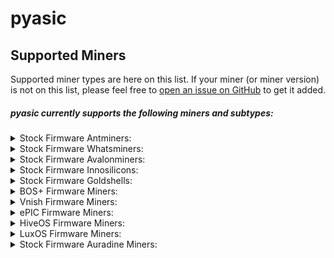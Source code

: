 # pyasic
## Supported Miners

Supported miner types are here on this list.  If your miner (or miner version) is not on this list, please feel free to [open an issue on GitHub](https://github.com/UpstreamData/pyasic/issues) to get it added.

##### pyasic currently supports the following miners and subtypes:
<style>
details {
    margin:0px;
    padding-top:0px;
    padding-bottom:0px;
}
</style>

<details>
<summary>Stock Firmware Antminers:</summary>
    <ul>
        <details>
            <summary>X3 Series:</summary>
                <ul>
                    <li><a href="../antminer/X3#d3">D3</a></li>
                    <li><a href="../antminer/X3#hs3">HS3</a></li>
                    <li><a href="../antminer/X3#l3_1">L3+</a></li>
                </ul>
        </details>
        <details>
            <summary>X5 Series:</summary>
                <ul>
                    <li><a href="../antminer/X5#dr5">DR5</a></li>
                </ul>
        </details>
        <details>
            <summary>X7 Series:</summary>
                <ul>
                    <li><a href="../antminer/X7#l7">L7</a></li>
                </ul>
        </details>
        <details>
            <summary>X9 Series:</summary>
                <ul>
                    <li><a href="../antminer/X9#e9pro">E9Pro</a></li>
                    <li><a href="../antminer/X9#s9">S9</a></li>
                    <li><a href="../antminer/X9#s9i">S9i</a></li>
                    <li><a href="../antminer/X9#s9j">S9j</a></li>
                    <li><a href="../antminer/X9#t9">T9</a></li>
                </ul>
        </details>
        <details>
            <summary>X15 Series:</summary>
                <ul>
                    <li><a href="../antminer/X15#z15">Z15</a></li>
                </ul>
        </details>
        <details>
            <summary>X17 Series:</summary>
                <ul>
                    <li><a href="../antminer/X17#s17">S17</a></li>
                    <li><a href="../antminer/X17#s17_1">S17+</a></li>
                    <li><a href="../antminer/X17#s17-pro">S17 Pro</a></li>
                    <li><a href="../antminer/X17#s17e">S17e</a></li>
                    <li><a href="../antminer/X17#t17">T17</a></li>
                    <li><a href="../antminer/X17#t17_1">T17+</a></li>
                    <li><a href="../antminer/X17#t17e">T17e</a></li>
                </ul>
        </details>
        <details>
            <summary>X19 Series:</summary>
                <ul>
                    <li><a href="../antminer/X19#s19">S19</a></li>
                    <li><a href="../antminer/X19#s19l">S19L</a></li>
                    <li><a href="../antminer/X19#s19-pro">S19 Pro</a></li>
                    <li><a href="../antminer/X19#s19j">S19j</a></li>
                    <li><a href="../antminer/X19#s19i">S19i</a></li>
                    <li><a href="../antminer/X19#s19_1">S19+</a></li>
                    <li><a href="../antminer/X19#s19j-no-pic">S19j No PIC</a></li>
                    <li><a href="../antminer/X19#s19-pro_1">S19 Pro+</a></li>
                    <li><a href="../antminer/X19#s19j-pro">S19j Pro</a></li>
                    <li><a href="../antminer/X19#s19-xp">S19 XP</a></li>
                    <li><a href="../antminer/X19#s19a">S19a</a></li>
                    <li><a href="../antminer/X19#s19a-pro">S19a Pro</a></li>
                    <li><a href="../antminer/X19#s19-hydro">S19 Hydro</a></li>
                    <li><a href="../antminer/X19#s19-pro-hydro">S19 Pro Hydro</a></li>
                    <li><a href="../antminer/X19#s19-pro_1-hydro">S19 Pro+ Hydro</a></li>
                    <li><a href="../antminer/X19#t19">T19</a></li>
                </ul>
        </details>
    </ul>
</details>
<details>
<summary>Stock Firmware Whatsminers:</summary>
    <ul>
        <details>
            <summary>M2X Series:</summary>
                <ul>
                    <li><a href="../whatsminer/M2X#m20-v10">M20 V10</a></li>
                    <li><a href="../whatsminer/M2X#m20s-v10">M20S V10</a></li>
                    <li><a href="../whatsminer/M2X#m20s-v20">M20S V20</a></li>
                    <li><a href="../whatsminer/M2X#m20s-v30">M20S V30</a></li>
                    <li><a href="../whatsminer/M2X#m20p-v10">M20P V10</a></li>
                    <li><a href="../whatsminer/M2X#m20p-v30">M20P V30</a></li>
                    <li><a href="../whatsminer/M2X#m20s_1-v30">M20S+ V30</a></li>
                    <li><a href="../whatsminer/M2X#m21-v10">M21 V10</a></li>
                    <li><a href="../whatsminer/M2X#m21s-v20">M21S V20</a></li>
                    <li><a href="../whatsminer/M2X#m21s-v60">M21S V60</a></li>
                    <li><a href="../whatsminer/M2X#m21s-v70">M21S V70</a></li>
                    <li><a href="../whatsminer/M2X#m21s_1-v20">M21S+ V20</a></li>
                    <li><a href="../whatsminer/M2X#m29-v10">M29 V10</a></li>
                </ul>
        </details>
        <details>
            <summary>M3X Series:</summary>
                <ul>
                    <li><a href="../whatsminer/M3X#m30-v10">M30 V10</a></li>
                    <li><a href="../whatsminer/M3X#m30-v20">M30 V20</a></li>
                    <li><a href="../whatsminer/M3X#m30k-v10">M30K V10</a></li>
                    <li><a href="../whatsminer/M3X#m30l-v10">M30L V10</a></li>
                    <li><a href="../whatsminer/M3X#m30s-v10">M30S V10</a></li>
                    <li><a href="../whatsminer/M3X#m30s-v20">M30S V20</a></li>
                    <li><a href="../whatsminer/M3X#m30s-v30">M30S V30</a></li>
                    <li><a href="../whatsminer/M3X#m30s-v40">M30S V40</a></li>
                    <li><a href="../whatsminer/M3X#m30s-v50">M30S V50</a></li>
                    <li><a href="../whatsminer/M3X#m30s-v60">M30S V60</a></li>
                    <li><a href="../whatsminer/M3X#m30s-v70">M30S V70</a></li>
                    <li><a href="../whatsminer/M3X#m30s-v80">M30S V80</a></li>
                    <li><a href="../whatsminer/M3X#m30s-ve10">M30S VE10</a></li>
                    <li><a href="../whatsminer/M3X#m30s-ve20">M30S VE20</a></li>
                    <li><a href="../whatsminer/M3X#m30s-ve30">M30S VE30</a></li>
                    <li><a href="../whatsminer/M3X#m30s-ve40">M30S VE40</a></li>
                    <li><a href="../whatsminer/M3X#m30s-ve50">M30S VE50</a></li>
                    <li><a href="../whatsminer/M3X#m30s-ve60">M30S VE60</a></li>
                    <li><a href="../whatsminer/M3X#m30s-ve70">M30S VE70</a></li>
                    <li><a href="../whatsminer/M3X#m30s-vf10">M30S VF10</a></li>
                    <li><a href="../whatsminer/M3X#m30s-vf20">M30S VF20</a></li>
                    <li><a href="../whatsminer/M3X#m30s-vf30">M30S VF30</a></li>
                    <li><a href="../whatsminer/M3X#m30s-vg10">M30S VG10</a></li>
                    <li><a href="../whatsminer/M3X#m30s-vg20">M30S VG20</a></li>
                    <li><a href="../whatsminer/M3X#m30s-vg30">M30S VG30</a></li>
                    <li><a href="../whatsminer/M3X#m30s-vg40">M30S VG40</a></li>
                    <li><a href="../whatsminer/M3X#m30s-vh10">M30S VH10</a></li>
                    <li><a href="../whatsminer/M3X#m30s-vh20">M30S VH20</a></li>
                    <li><a href="../whatsminer/M3X#m30s-vh30">M30S VH30</a></li>
                    <li><a href="../whatsminer/M3X#m30s-vh40">M30S VH40</a></li>
                    <li><a href="../whatsminer/M3X#m30s-vh50">M30S VH50</a></li>
                    <li><a href="../whatsminer/M3X#m30s-vh60">M30S VH60</a></li>
                    <li><a href="../whatsminer/M3X#m30s-vi20">M30S VI20</a></li>
                    <li><a href="../whatsminer/M3X#m30s_1-v10">M30S+ V10</a></li>
                    <li><a href="../whatsminer/M3X#m30s_1-v20">M30S+ V20</a></li>
                    <li><a href="../whatsminer/M3X#m30s_1-v30">M30S+ V30</a></li>
                    <li><a href="../whatsminer/M3X#m30s_1-v40">M30S+ V40</a></li>
                    <li><a href="../whatsminer/M3X#m30s_1-v50">M30S+ V50</a></li>
                    <li><a href="../whatsminer/M3X#m30s_1-v60">M30S+ V60</a></li>
                    <li><a href="../whatsminer/M3X#m30s_1-v70">M30S+ V70</a></li>
                    <li><a href="../whatsminer/M3X#m30s_1-v80">M30S+ V80</a></li>
                    <li><a href="../whatsminer/M3X#m30s_1-v90">M30S+ V90</a></li>
                    <li><a href="../whatsminer/M3X#m30s_1-v100">M30S+ V100</a></li>
                    <li><a href="../whatsminer/M3X#m30s_1-ve30">M30S+ VE30</a></li>
                    <li><a href="../whatsminer/M3X#m30s_1-ve40">M30S+ VE40</a></li>
                    <li><a href="../whatsminer/M3X#m30s_1-ve50">M30S+ VE50</a></li>
                    <li><a href="../whatsminer/M3X#m30s_1-ve60">M30S+ VE60</a></li>
                    <li><a href="../whatsminer/M3X#m30s_1-ve70">M30S+ VE70</a></li>
                    <li><a href="../whatsminer/M3X#m30s_1-ve80">M30S+ VE80</a></li>
                    <li><a href="../whatsminer/M3X#m30s_1-ve90">M30S+ VE90</a></li>
                    <li><a href="../whatsminer/M3X#m30s_1-ve100">M30S+ VE100</a></li>
                    <li><a href="../whatsminer/M3X#m30s_1-vf20">M30S+ VF20</a></li>
                    <li><a href="../whatsminer/M3X#m30s_1-vf30">M30S+ VF30</a></li>
                    <li><a href="../whatsminer/M3X#m30s_1-vg20">M30S+ VG20</a></li>
                    <li><a href="../whatsminer/M3X#m30s_1-vg30">M30S+ VG30</a></li>
                    <li><a href="../whatsminer/M3X#m30s_1-vg40">M30S+ VG40</a></li>
                    <li><a href="../whatsminer/M3X#m30s_1-vg50">M30S+ VG50</a></li>
                    <li><a href="../whatsminer/M3X#m30s_1-vg60">M30S+ VG60</a></li>
                    <li><a href="../whatsminer/M3X#m30s_1-vh10">M30S+ VH10</a></li>
                    <li><a href="../whatsminer/M3X#m30s_1-vh20">M30S+ VH20</a></li>
                    <li><a href="../whatsminer/M3X#m30s_1-vh30">M30S+ VH30</a></li>
                    <li><a href="../whatsminer/M3X#m30s_1-vh40">M30S+ VH40</a></li>
                    <li><a href="../whatsminer/M3X#m30s_1-vh50">M30S+ VH50</a></li>
                    <li><a href="../whatsminer/M3X#m30s_1-vh60">M30S+ VH60</a></li>
                    <li><a href="../whatsminer/M3X#m30s_1_1-v10">M30S++ V10</a></li>
                    <li><a href="../whatsminer/M3X#m30s_1_1-v20">M30S++ V20</a></li>
                    <li><a href="../whatsminer/M3X#m30s_1_1-ve30">M30S++ VE30</a></li>
                    <li><a href="../whatsminer/M3X#m30s_1_1-ve40">M30S++ VE40</a></li>
                    <li><a href="../whatsminer/M3X#m30s_1_1-ve50">M30S++ VE50</a></li>
                    <li><a href="../whatsminer/M3X#m30s_1_1-vf40">M30S++ VF40</a></li>
                    <li><a href="../whatsminer/M3X#m30s_1_1-vg30">M30S++ VG30</a></li>
                    <li><a href="../whatsminer/M3X#m30s_1_1-vg40">M30S++ VG40</a></li>
                    <li><a href="../whatsminer/M3X#m30s_1_1-vg50">M30S++ VG50</a></li>
                    <li><a href="../whatsminer/M3X#m30s_1_1-vh10">M30S++ VH10</a></li>
                    <li><a href="../whatsminer/M3X#m30s_1_1-vh20">M30S++ VH20</a></li>
                    <li><a href="../whatsminer/M3X#m30s_1_1-vh30">M30S++ VH30</a></li>
                    <li><a href="../whatsminer/M3X#m30s_1_1-vh40">M30S++ VH40</a></li>
                    <li><a href="../whatsminer/M3X#m30s_1_1-vh50">M30S++ VH50</a></li>
                    <li><a href="../whatsminer/M3X#m30s_1_1-vh60">M30S++ VH60</a></li>
                    <li><a href="../whatsminer/M3X#m30s_1_1-vh70">M30S++ VH70</a></li>
                    <li><a href="../whatsminer/M3X#m30s_1_1-vh80">M30S++ VH80</a></li>
                    <li><a href="../whatsminer/M3X#m30s_1_1-vh90">M30S++ VH90</a></li>
                    <li><a href="../whatsminer/M3X#m30s_1_1-vh100">M30S++ VH100</a></li>
                    <li><a href="../whatsminer/M3X#m30s_1_1-vj20">M30S++ VJ20</a></li>
                    <li><a href="../whatsminer/M3X#m30s_1_1-vj30">M30S++ VJ30</a></li>
                    <li><a href="../whatsminer/M3X#m31-v10">M31 V10</a></li>
                    <li><a href="../whatsminer/M3X#m31-v20">M31 V20</a></li>
                    <li><a href="../whatsminer/M3X#m31h-v10">M31H V10</a></li>
                    <li><a href="../whatsminer/M3X#m31h-v40">M31H V40</a></li>
                    <li><a href="../whatsminer/M3X#m30l-v10">M30L V10</a></li>
                    <li><a href="../whatsminer/M3X#m31s-v10">M31S V10</a></li>
                    <li><a href="../whatsminer/M3X#m31s-v20">M31S V20</a></li>
                    <li><a href="../whatsminer/M3X#m31s-v30">M31S V30</a></li>
                    <li><a href="../whatsminer/M3X#m31s-v40">M31S V40</a></li>
                    <li><a href="../whatsminer/M3X#m31s-v50">M31S V50</a></li>
                    <li><a href="../whatsminer/M3X#m31s-v60">M31S V60</a></li>
                    <li><a href="../whatsminer/M3X#m31s-v70">M31S V70</a></li>
                    <li><a href="../whatsminer/M3X#m31s-v80">M31S V80</a></li>
                    <li><a href="../whatsminer/M3X#m31s-v90">M31S V90</a></li>
                    <li><a href="../whatsminer/M3X#m31s-ve10">M31S VE10</a></li>
                    <li><a href="../whatsminer/M3X#m31s-ve20">M31S VE20</a></li>
                    <li><a href="../whatsminer/M3X#m31s-ve30">M31S VE30</a></li>
                    <li><a href="../whatsminer/M3X#m31se-v10">M31SE V10</a></li>
                    <li><a href="../whatsminer/M3X#m31se-v20">M31SE V20</a></li>
                    <li><a href="../whatsminer/M3X#m31se-v30">M31SE V30</a></li>
                    <li><a href="../whatsminer/M3X#m31s_1-v10">M31S+ V10</a></li>
                    <li><a href="../whatsminer/M3X#m31s_1-v20">M31S+ V20</a></li>
                    <li><a href="../whatsminer/M3X#m31s_1-v30">M31S+ V30</a></li>
                    <li><a href="../whatsminer/M3X#m31s_1-v40">M31S+ V40</a></li>
                    <li><a href="../whatsminer/M3X#m31s_1-v50">M31S+ V50</a></li>
                    <li><a href="../whatsminer/M3X#m31s_1-v60">M31S+ V60</a></li>
                    <li><a href="../whatsminer/M3X#m31s_1-v80">M31S+ V80</a></li>
                    <li><a href="../whatsminer/M3X#m31s_1-v90">M31S+ V90</a></li>
                    <li><a href="../whatsminer/M3X#m31s_1-v100">M31S+ V100</a></li>
                    <li><a href="../whatsminer/M3X#m31s_1-ve10">M31S+ VE10</a></li>
                    <li><a href="../whatsminer/M3X#m31s_1-ve20">M31S+ VE20</a></li>
                    <li><a href="../whatsminer/M3X#m31s_1-ve30">M31S+ VE30</a></li>
                    <li><a href="../whatsminer/M3X#m31s_1-ve40">M31S+ VE40</a></li>
                    <li><a href="../whatsminer/M3X#m31s_1-ve50">M31S+ VE50</a></li>
                    <li><a href="../whatsminer/M3X#m31s_1-ve60">M31S+ VE60</a></li>
                    <li><a href="../whatsminer/M3X#m31s_1-ve80">M31S+ VE80</a></li>
                    <li><a href="../whatsminer/M3X#m31s_1-vf20">M31S+ VF20</a></li>
                    <li><a href="../whatsminer/M3X#m31s_1-vf30">M31S+ VF30</a></li>
                    <li><a href="../whatsminer/M3X#m31s_1-vg20">M31S+ VG20</a></li>
                    <li><a href="../whatsminer/M3X#m31s_1-vg30">M31S+ VG30</a></li>
                    <li><a href="../whatsminer/M3X#m32-v10">M32 V10</a></li>
                    <li><a href="../whatsminer/M3X#m32-v20">M32 V20</a></li>
                    <li><a href="../whatsminer/M3X#m33-v10">M33 V10</a></li>
                    <li><a href="../whatsminer/M3X#m33-v20">M33 V20</a></li>
                    <li><a href="../whatsminer/M3X#m33-v30">M33 V30</a></li>
                    <li><a href="../whatsminer/M3X#m33s-vg30">M33S VG30</a></li>
                    <li><a href="../whatsminer/M3X#m33s_1-vg20">M33S+ VG20</a></li>
                    <li><a href="../whatsminer/M3X#m33s_1-vh20">M33S+ VH20</a></li>
                    <li><a href="../whatsminer/M3X#m33s_1-vh30">M33S+ VH30</a></li>
                    <li><a href="../whatsminer/M3X#m33s_1_1-vh20">M33S++ VH20</a></li>
                    <li><a href="../whatsminer/M3X#m33s_1_1-vh30">M33S++ VH30</a></li>
                    <li><a href="../whatsminer/M3X#m33s_1_1-vg40">M33S++ VG40</a></li>
                    <li><a href="../whatsminer/M3X#m34s_1-ve10">M34S+ VE10</a></li>
                    <li><a href="../whatsminer/M3X#m36s-ve10">M36S VE10</a></li>
                    <li><a href="../whatsminer/M3X#m36s_1-vg30">M36S+ VG30</a></li>
                    <li><a href="../whatsminer/M3X#m36s_1_1-vh30">M36S++ VH30</a></li>
                    <li><a href="../whatsminer/M3X#m39-v10">M39 V10</a></li>
                    <li><a href="../whatsminer/M3X#m39-v20">M39 V20</a></li>
                    <li><a href="../whatsminer/M3X#m39-v30">M39 V30</a></li>
                </ul>
        </details>
        <details>
            <summary>M5X Series:</summary>
                <ul>
                    <li><a href="../whatsminer/M5X#m50-ve30">M50 VE30</a></li>
                    <li><a href="../whatsminer/M5X#m50-vg30">M50 VG30</a></li>
                    <li><a href="../whatsminer/M5X#m50-vh10">M50 VH10</a></li>
                    <li><a href="../whatsminer/M5X#m50-vh20">M50 VH20</a></li>
                    <li><a href="../whatsminer/M5X#m50-vh30">M50 VH30</a></li>
                    <li><a href="../whatsminer/M5X#m50-vh40">M50 VH40</a></li>
                    <li><a href="../whatsminer/M5X#m50-vh50">M50 VH50</a></li>
                    <li><a href="../whatsminer/M5X#m50-vh60">M50 VH60</a></li>
                    <li><a href="../whatsminer/M5X#m50-vh70">M50 VH70</a></li>
                    <li><a href="../whatsminer/M5X#m50-vh80">M50 VH80</a></li>
                    <li><a href="../whatsminer/M5X#m50-vj10">M50 VJ10</a></li>
                    <li><a href="../whatsminer/M5X#m50-vj20">M50 VJ20</a></li>
                    <li><a href="../whatsminer/M5X#m50-vj30">M50 VJ30</a></li>
                    <li><a href="../whatsminer/M5X#m50s-vj10">M50S VJ10</a></li>
                    <li><a href="../whatsminer/M5X#m50s-vj20">M50S VJ20</a></li>
                    <li><a href="../whatsminer/M5X#m50s-vj30">M50S VJ30</a></li>
                    <li><a href="../whatsminer/M5X#m50s-vh10">M50S VH10</a></li>
                    <li><a href="../whatsminer/M5X#m50s-vh20">M50S VH20</a></li>
                    <li><a href="../whatsminer/M5X#m50s-vh30">M50S VH30</a></li>
                    <li><a href="../whatsminer/M5X#m50s-vh40">M50S VH40</a></li>
                    <li><a href="../whatsminer/M5X#m50s-vh50">M50S VH50</a></li>
                    <li><a href="../whatsminer/M5X#m50s_1-vh30">M50S+ VH30</a></li>
                    <li><a href="../whatsminer/M5X#m50s_1-vh40">M50S+ VH40</a></li>
                    <li><a href="../whatsminer/M5X#m50s_1-vj30">M50S+ VJ30</a></li>
                    <li><a href="../whatsminer/M5X#m50s_1-vk20">M50S+ VK20</a></li>
                    <li><a href="../whatsminer/M5X#m50s_1_1-vk10">M50S++ VK10</a></li>
                    <li><a href="../whatsminer/M5X#m50s_1_1-vk20">M50S++ VK20</a></li>
                    <li><a href="../whatsminer/M5X#m50s_1_1-vk30">M50S++ VK30</a></li>
                    <li><a href="../whatsminer/M5X#m53-vh30">M53 VH30</a></li>
                    <li><a href="../whatsminer/M5X#m53s-vh30">M53S VH30</a></li>
                    <li><a href="../whatsminer/M5X#m53s-vj40">M53S VJ40</a></li>
                    <li><a href="../whatsminer/M5X#m53s_1-vj30">M53S+ VJ30</a></li>
                    <li><a href="../whatsminer/M5X#m53s_1_1-vk10">M53S++ VK10</a></li>
                    <li><a href="../whatsminer/M5X#m56-vh30">M56 VH30</a></li>
                    <li><a href="../whatsminer/M5X#m56s-vh30">M56S VH30</a></li>
                    <li><a href="../whatsminer/M5X#m56s_1-vj30">M56S+ VJ30</a></li>
                    <li><a href="../whatsminer/M5X#m59-vh30">M59 VH30</a></li>
                </ul>
        </details>
        <details>
            <summary>M6X Series:</summary>
                <ul>
                    <li><a href="../whatsminer/M6X#m60-vk10">M60 VK10</a></li>
                    <li><a href="../whatsminer/M6X#m60-vk20">M60 VK20</a></li>
                    <li><a href="../whatsminer/M6X#m60-vk30">M60 VK30</a></li>
                    <li><a href="../whatsminer/M6X#m60-vk40">M60 VK40</a></li>
                    <li><a href="../whatsminer/M6X#m60s-vk10">M60S VK10</a></li>
                    <li><a href="../whatsminer/M6X#m60s-vk20">M60S VK20</a></li>
                    <li><a href="../whatsminer/M6X#m60s-vk30">M60S VK30</a></li>
                    <li><a href="../whatsminer/M6X#m60s-vk40">M60S VK40</a></li>
                    <li><a href="../whatsminer/M6X#m63-vk10">M63 VK10</a></li>
                    <li><a href="../whatsminer/M6X#m63-vk20">M63 VK20</a></li>
                    <li><a href="../whatsminer/M6X#m63-vk30">M63 VK30</a></li>
                    <li><a href="../whatsminer/M6X#m63s-vk10">M63S VK10</a></li>
                    <li><a href="../whatsminer/M6X#m63s-vk20">M63S VK20</a></li>
                    <li><a href="../whatsminer/M6X#m63s-vk30">M63S VK30</a></li>
                    <li><a href="../whatsminer/M6X#m66-vk20">M66 VK20</a></li>
                    <li><a href="../whatsminer/M6X#m66-vk30">M66 VK30</a></li>
                    <li><a href="../whatsminer/M6X#m66s-vk20">M66S VK20</a></li>
                    <li><a href="../whatsminer/M6X#m66s-vk30">M66S VK30</a></li>
                    <li><a href="../whatsminer/M6X#m66s-vk40">M66S VK40</a></li>
                </ul>
        </details>
    </ul>
</details>
<details>
<summary>Stock Firmware Avalonminers:</summary>
    <ul>
        <details>
            <summary>A7X Series:</summary>
                <ul>
                    <li><a href="../avalonminer/A7X#avalon-721">Avalon 721</a></li>
                    <li><a href="../avalonminer/A7X#avalon-741">Avalon 741</a></li>
                    <li><a href="../avalonminer/A7X#avalon-761">Avalon 761</a></li>
                </ul>
        </details>
        <details>
            <summary>A8X Series:</summary>
                <ul>
                    <li><a href="../avalonminer/A8X#avalon-821">Avalon 821</a></li>
                    <li><a href="../avalonminer/A8X#avalon-841">Avalon 841</a></li>
                    <li><a href="../avalonminer/A8X#avalon-851">Avalon 851</a></li>
                </ul>
        </details>
        <details>
            <summary>A9X Series:</summary>
                <ul>
                    <li><a href="../avalonminer/A9X#avalon-921">Avalon 921</a></li>
                </ul>
        </details>
        <details>
            <summary>A10X Series:</summary>
                <ul>
                    <li><a href="../avalonminer/A10X#avalon-1026">Avalon 1026</a></li>
                    <li><a href="../avalonminer/A10X#avalon-1047">Avalon 1047</a></li>
                    <li><a href="../avalonminer/A10X#avalon-1066">Avalon 1066</a></li>
                </ul>
        </details>
        <details>
            <summary>A11X Series:</summary>
                <ul>
                    <li><a href="../avalonminer/A11X#avalon-1166-pro">Avalon 1166 Pro</a></li>
                </ul>
        </details>
        <details>
            <summary>A12X Series:</summary>
                <ul>
                    <li><a href="../avalonminer/A12X#avalon-1246">Avalon 1246</a></li>
                </ul>
        </details>
    </ul>
</details>
<details>
<summary>Stock Firmware Innosilicons:</summary>
    <ul>
        <details>
            <summary>T3X Series:</summary>
                <ul>
                    <li><a href="../innosilicon/T3X#t3h_1">T3H+</a></li>
                </ul>
        </details>
        <details>
            <summary>A10X Series:</summary>
                <ul>
                    <li><a href="../innosilicon/A10X#a10x">A10X</a></li>
                </ul>
        </details>
    </ul>
</details>
<details>
<summary>Stock Firmware Goldshells:</summary>
    <ul>
        <details>
            <summary>X5 Series:</summary>
                <ul>
                    <li><a href="../goldshell/X5#ck5">CK5</a></li>
                    <li><a href="../goldshell/X5#hs5">HS5</a></li>
                    <li><a href="../goldshell/X5#kd5">KD5</a></li>
                </ul>
        </details>
        <details>
            <summary>XMax Series:</summary>
                <ul>
                    <li><a href="../goldshell/XMax#kd-max">KD Max</a></li>
                </ul>
        </details>
        <details>
            <summary>XBox Series:</summary>
                <ul>
                    <li><a href="../goldshell/XBox#kd-box-ii">KD Box II</a></li>
                    <li><a href="../goldshell/XBox#kd-box-pro">KD Box Pro</a></li>
                </ul>
        </details>
    </ul>
</details>
<details>
<summary>BOS+ Firmware Miners:</summary>
    <ul>
        <details>
            <summary>X9 Series:</summary>
                <ul>
                    <li><a href="../antminer/X9#s9-bos_1">S9 (BOS+)</a></li>
                </ul>
        </details>
        <details>
            <summary>X17 Series:</summary>
                <ul>
                    <li><a href="../antminer/X17#s17-bos_1">S17 (BOS+)</a></li>
                    <li><a href="../antminer/X17#s17_1-bos_1">S17+ (BOS+)</a></li>
                    <li><a href="../antminer/X17#s17-pro-bos_1">S17 Pro (BOS+)</a></li>
                    <li><a href="../antminer/X17#s17e-bos_1">S17e (BOS+)</a></li>
                    <li><a href="../antminer/X17#t17-bos_1">T17 (BOS+)</a></li>
                    <li><a href="../antminer/X17#t17_1-bos_1">T17+ (BOS+)</a></li>
                    <li><a href="../antminer/X17#t17e-bos_1">T17e (BOS+)</a></li>
                </ul>
        </details>
        <details>
            <summary>X19 Series:</summary>
                <ul>
                    <li><a href="../antminer/X19#s19">S19</a></li>
                    <li><a href="../antminer/X19#s19_1">S19+</a></li>
                    <li><a href="../antminer/X19#s19-pro">S19 Pro</a></li>
                    <li><a href="../antminer/X19#s19a">S19a</a></li>
                    <li><a href="../antminer/X19#s19a-pro">S19a Pro</a></li>
                    <li><a href="../antminer/X19#s19j">S19j</a></li>
                    <li><a href="../antminer/X19#s19j-no-pic">S19j No PIC</a></li>
                    <li><a href="../antminer/X19#s19j-pro">S19j Pro</a></li>
                    <li><a href="../antminer/X19#s19j-pro">S19j Pro</a></li>
                    <li><a href="../antminer/X19#s19j-pro_1">S19j Pro+</a></li>
                    <li><a href="../antminer/X19#s19k-pro-no-pic">S19k Pro No PIC</a></li>
                    <li><a href="../antminer/X19#s19-xp">S19 XP</a></li>
                    <li><a href="../antminer/X19#t19">T19</a></li>
                </ul>
        </details>
    </ul>
</details>
<details>
<summary>Vnish Firmware Miners:</summary>
    <ul>
        <details>
            <summary>X3 Series:</summary>
                <ul>
                    <li><a href="../antminer/X3#l3_1-vnish">L3+ (VNish)</a></li>
                    <li><a href="../antminer/X3#l3_1-vnish">L3+ (VNish)</a></li>
                </ul>
        </details>
        <details>
            <summary>X7 Series:</summary>
                <ul>
                    <li><a href="../antminer/X7#l7-vnish">L7 (VNish)</a></li>
                </ul>
        </details>
        <details>
            <summary>X17 Series:</summary>
                <ul>
                    <li><a href="../antminer/X17#s17_1-vnish">S17+ (VNish)</a></li>
                    <li><a href="../antminer/X17#s17-pro-vnish">S17 Pro (VNish)</a></li>
                </ul>
        </details>
        <details>
            <summary>X19 Series:</summary>
                <ul>
                    <li><a href="../antminer/X19#s19-vnish">S19 (VNish)</a></li>
                    <li><a href="../antminer/X19#s19-no-pic-vnish">S19 No PIC (VNish)</a></li>
                    <li><a href="../antminer/X19#s19-pro-vnish">S19 Pro (VNish)</a></li>
                    <li><a href="../antminer/X19#s19j-vnish">S19j (VNish)</a></li>
                    <li><a href="../antminer/X19#s19j-pro-vnish">S19j Pro (VNish)</a></li>
                    <li><a href="../antminer/X19#s19a-vnish">S19a (VNish)</a></li>
                    <li><a href="../antminer/X19#s19a-pro-vnish">S19a Pro (VNish)</a></li>
                    <li><a href="../antminer/X19#t19-vnish">T19 (VNish)</a></li>
                </ul>
        </details>
    </ul>
</details>
<details>
<summary>ePIC Firmware Miners:</summary>
    <ul>
        <details>
            <summary>X19 Series:</summary>
                <ul>
                    <li><a href="../antminer/X19#s19-epic">S19 (ePIC)</a></li>
                    <li><a href="../antminer/X19#s19-pro-epic">S19 Pro (ePIC)</a></li>
                    <li><a href="../antminer/X19#s19j-epic">S19j (ePIC)</a></li>
                    <li><a href="../antminer/X19#s19j-pro-epic">S19j Pro (ePIC)</a></li>
                    <li><a href="../antminer/X19#s19j-pro_1-epic">S19j Pro+ (ePIC)</a></li>
                    <li><a href="../antminer/X19#s19k-pro-epic">S19k Pro (ePIC)</a></li>
                    <li><a href="../antminer/X19#s19-xp-epic">S19 XP (ePIC)</a></li>
                </ul>
        </details>
        <details>
            <summary>X21 Series:</summary>
                <ul>
                    <li><a href="../antminer/X21#s21-epic">S21 (ePIC)</a></li>
                </ul>
        </details>
        <details>
            <summary>blockminer Series:</summary>
                <ul>
                    <li><a href="../blockminer/blockminer#blockminer-520i-epic">BlockMiner 520i (ePIC)</a></li>
                </ul>
        </details>
    </ul>
</details>
<details>
<summary>HiveOS Firmware Miners:</summary>
    <ul>
        <details>
            <summary>X9 Series:</summary>
                <ul>
                    <li><a href="../antminer/X9#t9-hive">T9 (Hive)</a></li>
                </ul>
        </details>
    </ul>
</details>
<details>
<summary>LuxOS Firmware Miners:</summary>
    <ul>
        <details>
            <summary>X9 Series:</summary>
                <ul>
                    <li><a href="../antminer/X9#s9-luxos">S9 (LuxOS)</a></li>
                </ul>
        </details>
        <details>
            <summary>X19 Series:</summary>
                <ul>
                    <li><a href="../antminer/X19#s19-luxos">S19 (LuxOS)</a></li>
                    <li><a href="../antminer/X19#s19-pro-luxos">S19 Pro (LuxOS)</a></li>
                    <li><a href="../antminer/X19#s19j-pro-luxos">S19j Pro (LuxOS)</a></li>
                    <li><a href="../antminer/X19#s19j-pro_1-luxos">S19j Pro+ (LuxOS)</a></li>
                    <li><a href="../antminer/X19#s19k-pro-luxos">S19k Pro (LuxOS)</a></li>
                    <li><a href="../antminer/X19#s19-xp-luxos">S19 XP (LuxOS)</a></li>
                    <li><a href="../antminer/X19#t19-luxos">T19 (LuxOS)</a></li>
                </ul>
        </details>
        <details>
            <summary>X21 Series:</summary>
                <ul>
                    <li><a href="../antminer/X21#s21-luxos">S21 (LuxOS)</a></li>
                </ul>
        </details>
    </ul>
</details>
<details>
<summary>Stock Firmware Auradine Miners:</summary>
    <ul>
        <details>
            <summary>AD Series:</summary>
                <ul>
                    <li><a href="../auradine/AD#at1500">AT1500</a></li>
                    <li><a href="../auradine/AD#at2860">AT2860</a></li>
                    <li><a href="../auradine/AD#at2880">AT2880</a></li>
                </ul>
        </details>
        <details>
            <summary>AI Series:</summary>
                <ul>
                    <li><a href="../auradine/AI#ai2500">AI2500</a></li>
                    <li><a href="../auradine/AI#ai3680">AI3680</a></li>
                </ul>
        </details>
        <details>
            <summary>AT Series:</summary>
                <ul>
                    <li><a href="../auradine/AT#ad2500">AD2500</a></li>
                    <li><a href="../auradine/AT#ad3500">AD3500</a></li>
                </ul>
        </details>
    </ul>
</details>